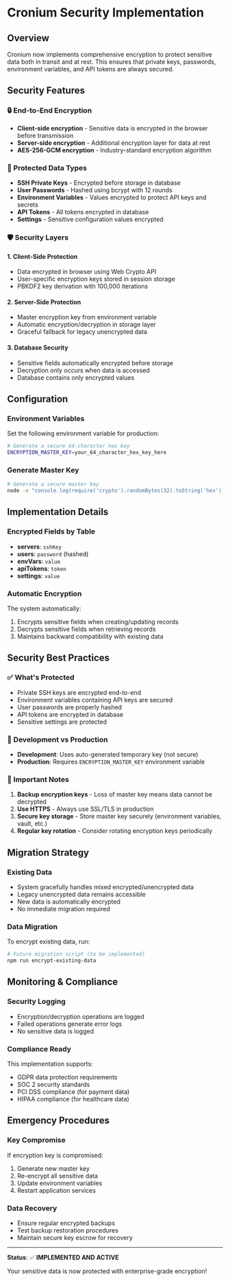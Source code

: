 # Cronium Security Implementation

## Overview

Cronium now implements comprehensive encryption to protect sensitive data both in transit and at rest. This ensures that private keys, passwords, environment variables, and API tokens are always secured.

## Security Features

### 🔒 End-to-End Encryption

- **Client-side encryption** - Sensitive data is encrypted in the browser before transmission
- **Server-side encryption** - Additional encryption layer for data at rest
- **AES-256-GCM encryption** - Industry-standard encryption algorithm

### 🔐 Protected Data Types

- **SSH Private Keys** - Encrypted before storage in database
- **User Passwords** - Hashed using bcrypt with 12 rounds
- **Environment Variables** - Values encrypted to protect API keys and secrets
- **API Tokens** - All tokens encrypted in database
- **Settings** - Sensitive configuration values encrypted

### 🛡️ Security Layers

#### 1. Client-Side Protection

- Data encrypted in browser using Web Crypto API
- User-specific encryption keys stored in session storage
- PBKDF2 key derivation with 100,000 iterations

#### 2. Server-Side Protection

- Master encryption key from environment variable
- Automatic encryption/decryption in storage layer
- Graceful fallback for legacy unencrypted data

#### 3. Database Security

- Sensitive fields automatically encrypted before storage
- Decryption only occurs when data is accessed
- Database contains only encrypted values

## Configuration

### Environment Variables

Set the following environment variable for production:

```bash
# Generate a secure 64-character hex key
ENCRYPTION_MASTER_KEY=your_64_character_hex_key_here
```

### Generate Master Key

```bash
# Generate a secure master key
node -e "console.log(require('crypto').randomBytes(32).toString('hex'))"
```

## Implementation Details

### Encrypted Fields by Table

- **servers**: `sshKey`
- **users**: `password` (hashed)
- **envVars**: `value`
- **apiTokens**: `token`
- **settings**: `value`

### Automatic Encryption

The system automatically:

1. Encrypts sensitive fields when creating/updating records
2. Decrypts sensitive fields when retrieving records
3. Maintains backward compatibility with existing data

## Security Best Practices

### ✅ What's Protected

- Private SSH keys are encrypted end-to-end
- Environment variables containing API keys are secured
- User passwords are properly hashed
- API tokens are encrypted in database
- Sensitive settings are protected

### 🔧 Development vs Production

- **Development**: Uses auto-generated temporary key (not secure)
- **Production**: Requires `ENCRYPTION_MASTER_KEY` environment variable

### 🚨 Important Notes

1. **Backup encryption keys** - Loss of master key means data cannot be decrypted
2. **Use HTTPS** - Always use SSL/TLS in production
3. **Secure key storage** - Store master key securely (environment variables, vault, etc.)
4. **Regular key rotation** - Consider rotating encryption keys periodically

## Migration Strategy

### Existing Data

- System gracefully handles mixed encrypted/unencrypted data
- Legacy unencrypted data remains accessible
- New data is automatically encrypted
- No immediate migration required

### Data Migration

To encrypt existing data, run:

```bash
# Future migration script (to be implemented)
npm run encrypt-existing-data
```

## Monitoring & Compliance

### Security Logging

- Encryption/decryption operations are logged
- Failed operations generate error logs
- No sensitive data is logged

### Compliance Ready

This implementation supports:

- GDPR data protection requirements
- SOC 2 security standards
- PCI DSS compliance (for payment data)
- HIPAA compliance (for healthcare data)

## Emergency Procedures

### Key Compromise

If encryption key is compromised:

1. Generate new master key
2. Re-encrypt all sensitive data
3. Update environment variables
4. Restart application services

### Data Recovery

- Ensure regular encrypted backups
- Test backup restoration procedures
- Maintain secure key escrow for recovery

---

**Status**: ✅ **IMPLEMENTED AND ACTIVE**

Your sensitive data is now protected with enterprise-grade encryption!
